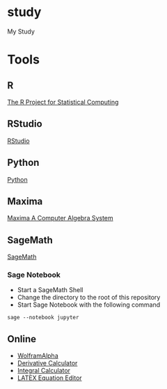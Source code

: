 # study
My Study

# Tools

## R

[The R Project for Statistical Computing](https://www.r-project.org/)

## RStudio

[RStudio](https://www.rstudio.com/)

## Python

[Python](https://www.python.org/)

## Maxima

[Maxima A Computer Algebra System](https://maxima.sourceforge.io/)

## SageMath

[SageMath](https://www.sagemath.org/)

### Sage Notebook

* Start a SageMath Shell
* Change the directory to the root of this repository
* Start Sage Notebook with the following command

```
sage --notebook jupyter
```

## Online

* [WolframAlpha](https://www.wolframalpha.com/)
* [Derivative Calculator](https://www.derivative-calculator.net/)
* [Integral Calculator](https://www.integral-calculator.com/)
* [LATEX Equation Editor](https://latexeditor.lagrida.com/)
